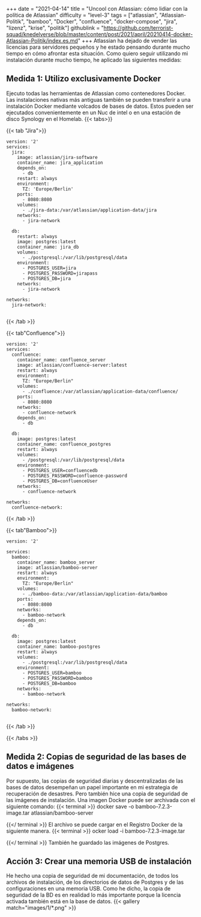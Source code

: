 +++
date = "2021-04-14"
title = "Uncool con Atlassian: cómo lidiar con la política de Atlassian"
difficulty = "level-3"
tags = ["atlassian", "Atlassian-Politik", "bamboo", "Docker", "confluence", "docker-compose", "jira", "lizenz", "krise", "politik"]
githublink = "https://github.com/terrorist-squad/knedelverse/blob/master/content/post/2021/april/20210414-docker-Atlassian-Politik/index.es.md"
+++
Atlassian ha dejado de vender las licencias para servidores pequeños y he estado pensando durante mucho tiempo en cómo afrontar esta situación. Como quiero seguir utilizando mi instalación durante mucho tiempo, he aplicado las siguientes medidas:
## Medida 1: Utilizo exclusivamente Docker
Ejecuto todas las herramientas de Atlassian como contenedores Docker. Las instalaciones nativas más antiguas también se pueden transferir a una instalación Docker mediante volcados de bases de datos. Estos pueden ser ejecutados convenientemente en un Nuc de intel o en una estación de disco Synology en el Homelab.
{{< tabs>}}


{{< tab "Jira">}}


```
version: '2'
services:
  jira:
    image: atlassian/jira-software
    container_name: jira_application
    depends_on:
      - db
    restart: always
    environment:
      TZ: 'Europe/Berlin'
    ports:
      - 8080:8080
    volumes:
      - ./jira-data:/var/atlassian/application-data/jira
    networks:
      - jira-network
      
  db:
    restart: always
    image: postgres:latest
    container_name: jira_db
    volumes:
      - ./postgresql:/var/lib/postgresql/data
    environment:
      - POSTGRES_USER=jira
      - POSTGRES_PASSWORD=jirapass
      - POSTGRES_DB=jira
    networks:
      - jira-network

networks:
  jira-network:


```

{{< /tab >}}


{{< tab"Confluence">}}


```
version: '2'
services:
  confluence:
    container_name: confluence_server
    image: atlassian/confluence-server:latest
    restart: always
    environment:
      TZ: "Europe/Berlin"
    volumes:
      - ./confluence:/var/atlassian/application-data/confluence/
    ports:
      - 8080:8080
    networks:
      - confluence-network
    depends_on:
      - db

  db:
    image: postgres:latest
    container_name: confluence_postgres
    restart: always
    volumes:
      - /postgresql:/var/lib/postgresql/data
    environment:
      - POSTGRES_USER=confluencedb
      - POSTGRES_PASSWORD=confluence-password
      - POSTGRES_DB=confluenceUser
    networks:
      - confluence-network

networks:
  confluence-network:

```

{{< /tab >}}


{{< tab"Bamboo">}}


```
version: '2'

services:
  bamboo:
    container_name: bamboo_server
    image: atlassian/bamboo-server
    restart: always
    environment:
      TZ: "Europe/Berlin"
    volumes:
      - ./bamboo-data:/var/atlassian/application-data/bamboo
    ports:
      - 8080:8080
    networks:
      - bamboo-network
    depends_on:
      - db

  db:
    image: postgres:latest
    container_name: bamboo-postgres
    restart: always
    volumes:
      - ./postgresql:/var/lib/postgresql/data
    environment:
      - POSTGRES_USER=bamboo
      - POSTGRES_PASSWORD=bamboo
      - POSTGRES_DB=bamboo
    networks:
      - bamboo-network

networks:
  bamboo-network:


```

{{< /tab >}}


{{< /tabs >}}


## Medida 2: Copias de seguridad de las bases de datos e imágenes
Por supuesto, las copias de seguridad diarias y descentralizadas de las bases de datos desempeñan un papel importante en mi estrategia de recuperación de desastres. Pero también hice una copia de seguridad de las imágenes de instalación. Una imagen Docker puede ser archivada con el siguiente comando:
{{< terminal >}}
docker save -o bamboo-7.2.3-image.tar atlassian/bamboo-server

{{</ terminal >}}
El archivo se puede cargar en el Registro Docker de la siguiente manera.
{{< terminal >}}
ocker load -i bamboo-7.2.3-image.tar

{{</ terminal >}}
También he guardado las imágenes de Postgres.
## Acción 3: Crear una memoria USB de instalación
He hecho una copia de seguridad de mi documentación, de todos los archivos de instalación, de los directorios de datos de Postgres y de las configuraciones en una memoria USB. Como he dicho, la copia de seguridad de la BD es en realidad lo más importante porque la licencia activada también está en la base de datos.
{{< gallery match="images/1/*.png" >}}

